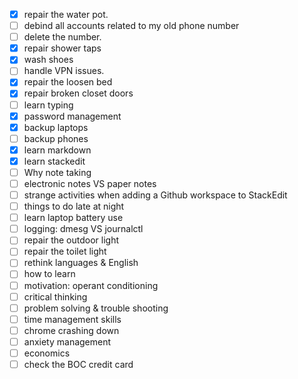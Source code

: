 - [x] repair the water pot.
- [ ] debind all accounts related to my old phone number
- [ ] delete the number.
- [x] repair shower taps
- [x] wash shoes
- [ ] handle VPN issues.
- [x] repair the loosen bed
- [x] repair broken closet doors
- [ ] learn typing
- [x] password management
- [x] backup laptops
- [ ] backup phones
- [x] learn markdown
- [x] learn stackedit
- [ ] Why note taking
- [ ] electronic notes VS paper notes 
- [ ] strange activities when adding a Github workspace to StackEdit 
- [ ] things to do late at night 
- [ ] learn laptop battery use
- [ ] logging: dmesg VS journalctl
- [ ] repair the outdoor light
- [ ] repair the toilet light
- [ ] rethink languages & English
- [ ] how to learn
- [ ] motivation: operant conditioning
- [ ] critical thinking
- [ ] problem solving & trouble shooting
- [ ] time management skills
- [ ] chrome crashing down
- [ ] anxiety management
- [ ] economics
- [ ] check the BOC credit card
<!--stackedit_data:
eyJoaXN0b3J5IjpbMjY3MzQxODAzLDExNzE3MDMxMDYsLTIwOD
kwMzAyNjksLTkyNDkxMjMzOF19
-->